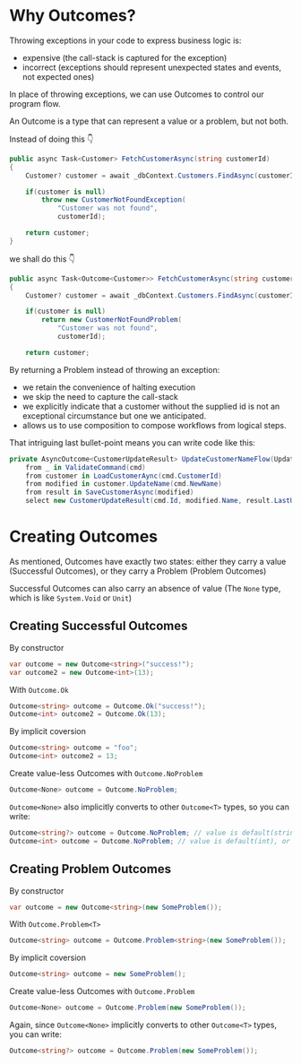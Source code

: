 # Why Outcomes?

Throwing exceptions in your code to express business logic is:
- expensive (the call-stack is captured for the exception)
- incorrect (exceptions should represent unexpected states and events, not expected ones)

In place of throwing exceptions, we can use Outcomes to control our program flow.

An Outcome is a type that can represent a value or a problem, but not both.

Instead of doing this 👇

```csharp
public async Task<Customer> FetchCustomerAsync(string customerId)
{
    Customer? customer = await _dbContext.Customers.FindAsync(customerId);

    if(customer is null)
        throw new CustomerNotFoundException(
            "Customer was not found", 
            customerId);

    return customer;
}
```

we shall do this 👇
```csharp
public async Task<Outcome<Customer>> FetchCustomerAsync(string customerId)
{
    Customer? customer = await _dbContext.Customers.FindAsync(customerId);

    if(customer is null)
        return new CustomerNotFoundProblem(
            "Customer was not found",
            customerId);

    return customer;
```

By returning a Problem instead of throwing an exception:
- we retain the convenience of halting execution
- we skip the need to capture the call-stack
- we explicitly indicate that a customer without the supplied id is not an exceptional circumstance but one we anticipated.
- allows us to use composition to compose workflows from logical steps.

That intriguing last bullet-point means you can write code like this:
```csharp
private AsyncOutcome<CustomerUpdateResult> UpdateCustomerNameFlow(UpdateCustomerNameCommand cmd) =>
    from _ in ValidateCommand(cmd)
    from customer in LoadCustomerAync(cmd.CustomerId)
    from modified in customer.UpdateName(cmd.NewName)
    from result in SaveCustomerAsync(modified)
    select new CustomerUpdateResult(cmd.Id, modified.Name, result.LastUpdated);
```

# Creating Outcomes
As mentioned, Outcomes have exactly two states: either they carry a value (Successful Outcomes), or they carry a Problem (Problem Outcomes) 

Successful Outcomes can also carry an absence of value (The `None` type, which is like `System.Void` or `Unit`)

## Creating Successful Outcomes
By constructor
```csharp
var outcome = new Outcome<string>("success!");
var outcome2 = new Outcome<int>(13);
```

With `Outcome.Ok`
```csharp
Outcome<string> outcome = Outcome.Ok("success!");
Outcome<int> outcome2 = Outcome.Ok(13);
```

By implicit coversion
```csharp
Outcome<string> outcome = "foo";
Outcome<int> outcome2 = 13;
```

Create value-less Outcomes with `Outcome.NoProblem`
```csharp
Outcome<None> outcome = Outcome.NoProblem;
```

`Outcome<None>` also implicitly converts to other `Outcome<T>` types, so you can write:
```csharp
Outcome<string?> outcome = Outcome.NoProblem; // value is default(string), or null
Outcome<int> outcome = Outcome.NoProblem; // value is default(int), or 0
```

## Creating Problem Outcomes
By constructor
```csharp
var outcome = new Outcome<string>(new SomeProblem());
```

With `Outcome.Problem<T>`
```csharp
Outcome<string> outcome = Outcome.Problem<string>(new SomeProblem());
```

By implicit coversion
```csharp
Outcome<string> outcome = new SomeProblem();
```

Create value-less Outcomes with `Outcome.Problem`
```csharp
Outcome<None> outcome = Outcome.Problem(new SomeProblem());
```

Again, since `Outcome<None>` implicitly converts to other `Outcome<T>` types, you can write:
```csharp
Outcome<string?> outcome = Outcome.Problem(new SomeProblem());
```
